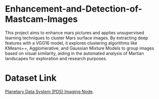 # Enhancement-and-Detection-of-Mastcam-Images

This project aims to enhance mars pictures and applies unsupervised learning techniques to cluster Mars surface images. By extracting deep features with a VGG16 model, it explores clustering algorithms like KMeans++, Agglomerative, and Gaussian Mixture Models to group images based on visual similarity, aiding in the automated analysis of Martian landscapes for exploration and research purposes.

# Dataset Link
[Planetary Data System (PDS) Imaging Node](https://pds-imaging.jpl.nasa.gov/search/). 
